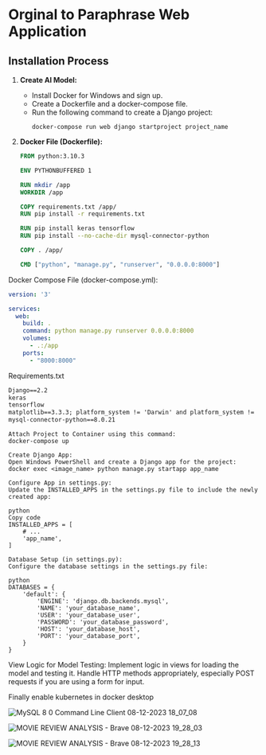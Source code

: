 
# Orginal to Paraphrase Web Application
## Installation Process

1. **Create AI Model:**
   - Install Docker for Windows and sign up.
   - Create a Dockerfile and a docker-compose file.
   - Run the following command to create a Django project:
     ```
     docker-compose run web django startproject project_name
     ```

2. **Docker File (Dockerfile):**
   ```dockerfile
   FROM python:3.10.3

   ENV PYTHONBUFFERED 1

   RUN mkdir /app
   WORKDIR /app

   COPY requirements.txt /app/
   RUN pip install -r requirements.txt

   RUN pip install keras tensorflow
   RUN pip install --no-cache-dir mysql-connector-python

   COPY . /app/

   CMD ["python", "manage.py", "runserver", "0.0.0.0:8000"]

Docker Compose File (docker-compose.yml):
```dockerfile-compose.yaml
version: '3'

services:
  web:
    build: .
    command: python manage.py runserver 0.0.0.0:8000
    volumes:
      - .:/app
    ports:
      - "8000:8000"
```
Requirements.txt
```requirements.txt
Django==2.2
keras
tensorflow 
matplotlib==3.3.3; platform_system != 'Darwin' and platform_system != 'Windows'
mysql-connector-python==8.0.21

```
```docker configure
Attach Project to Container using this command:
docker-compose up
```
```
Create Django App:
Open Windows PowerShell and create a Django app for the project:
docker exec <image_name> python manage.py startapp app_name
```
```
Configure App in settings.py:
Update the INSTALLED_APPS in the settings.py file to include the newly created app:

python
Copy code
INSTALLED_APPS = [
    # ...
    'app_name',
]
```
```
Database Setup (in settings.py):
Configure the database settings in the settings.py file:

python
DATABASES = {
    'default': {
        'ENGINE': 'django.db.backends.mysql',
        'NAME': 'your_database_name',
        'USER': 'your_database_user',
        'PASSWORD': 'your_database_password',
        'HOST': 'your_database_host',
        'PORT': 'your_database_port',
    }
}
```

View Logic for Model Testing:
Implement logic in views for loading the model and testing it. Handle HTTP methods appropriately, especially POST requests if you are using a form for input.

Finally enable kubernetes in docker desktop




![MySQL 8 0 Command Line Client 08-12-2023 18_07_08](https://github.com/samanth2012/Orginal-to-Paraphrase/assets/114215621/67d6f934-e7cc-456c-b0e0-702fe8793599)

![MOVIE REVIEW ANALYSIS - Brave 08-12-2023 19_28_03](https://github.com/samanth2012/Orginal-to-Paraphrase/assets/114215621/e00f1bd3-b3a4-4282-90df-89a907daab3f)


![MOVIE REVIEW ANALYSIS - Brave 08-12-2023 19_28_13](https://github.com/samanth2012/Orginal-to-Paraphrase/assets/114215621/9e3b20f0-c5b2-4e21-91f7-c2914a4b8ab6)

